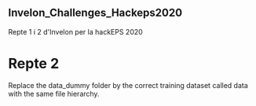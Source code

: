 ## Invelon_Challenges_Hackeps2020
Repte 1 i 2 d'Invelon per la hackEPS 2020


# Repte 2
Replace the data_dummy folder by the correct training dataset called data with the same file hierarchy.
